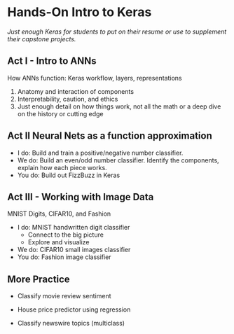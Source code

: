 # Hands-On Intro to Keras 

*Just enough Keras for students to put on their resume or use to supplement their capstone projects.*

## Act I - Intro to ANNs 

How ANNs function: Keras workflow, layers, representations

1. Anatomy and interaction of components
2. Interpretability, caution, and ethics
3. Just enough detail on how things work, not all the math or a deep dive on the history or cutting edge 

## Act II Neural Nets as a function approximation

- I do: Build and train a positive/negative number classifier.
- We do: Build an even/odd number classifier. Identify the components, explain how each piece works.
- You do: Build out FizzBuzz in Keras

## Act III - Working with Image Data

MNIST Digits, CIFAR10, and Fashion

- I do:  MNIST handwritten digit classifier
  - Connect to the big picture
  - Explore and visualize
- We do: CIFAR10 small images classifier
- You do: Fashion image classifier

## More Practice

- Classify movie review sentiment

- House price predictor using regression
- Classify newswire topics (multiclass)